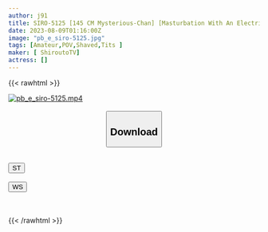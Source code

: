 ```yaml
---
author: j91
title: SIRO-5125 [145 CM Mysterious-Chan] [Masturbation With An Electric Toothbrush! ? ] A Baby Face That Does Not Look Like An Adult Appears. Let Her Nipples Stand On Bing And Get Excited! [First Shot] AV Application On The Net → AV Experience Shooting 2014
date: 2023-08-09T01:16:00Z
image: "pb_e_siro-5125.jpg"
tags: [Amateur,POV,Shaved,Tits ]
maker: [ ShiroutoTV]
actress: []
---
```



{{< rawhtml >}}

<div class="video" data-videoid="Okwdj2X8QRcZj87">
    <a href="javascript:;">
        <img src="https://my.j91.asia/posts/pb_e_siro-5125/pb_e_siro-5125.jpg" width="WIDTH" height="HEIGHT" alt="pb_e_siro-5125.mp4" loading="lazy">
    </a>
</div>

<script type="text/javascript" src="https://j91.asia/asset/on-demand-st.js"></script>

<br>
  <link rel="stylesheet" href="https://j91.asia/asset/bs5.css">
  
  <center>
  <button class="btn btn-primary" type="button" data-bs-toggle="collapse" data-bs-target=".multi-collapse" aria-expanded="false" aria-controls="multiCollapseExample1 multiCollapseExample2"><h2>Download</h2></button></center>
</p>
<div class="row">
  <div class="col">
    <div class="collapse multi-collapse" id="multiCollapseExample1">
      <div class="card card-body">
	      	      <br>
<div class="buttons">  
<a href="https://streamtape.to/v/Okwdj2X8QRcZj87"><button class="btn-hover color-3"><i class="fa fa-download"></i> ST</button></a></div>
    </div>
  </div>
</div>
  <div class="col">
    <div class="collapse multi-collapse" id="multiCollapseExample2">
      <div class="card card-body">
	      <br>
<div class="buttons">
    <a href="https://wolfstream.tv/mnzu4tf8p5js"><button class="btn-hover color-9"><i class="fa fa-download"></i> WS</button></a></div>
<br><br>
      </div>
    </div>
  </div>
</div>

{{< /rawhtml >}}
